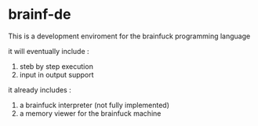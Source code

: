 # brainf-de

This is a development enviroment for the brainfuck programming language

it will eventually include :

1) steb by step execution
2) input in output support

it already includes : 

1) a brainfuck interpreter (not fully implemented)
2) a memory viewer for the brainfuck machine
